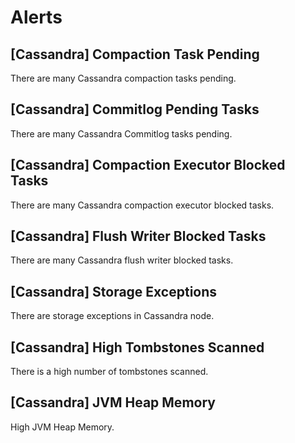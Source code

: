 # Alerts
## [Cassandra] Compaction Task Pending
There are many Cassandra compaction tasks pending.

## [Cassandra] Commitlog Pending Tasks
There are many Cassandra Commitlog tasks pending.

## [Cassandra] Compaction Executor Blocked Tasks
There are many Cassandra compaction executor blocked tasks.

## [Cassandra] Flush Writer Blocked Tasks
There are many Cassandra flush writer blocked tasks.

## [Cassandra] Storage Exceptions
There are storage exceptions in Cassandra node.

## [Cassandra] High Tombstones Scanned
There is a high number of tombstones scanned.

## [Cassandra] JVM Heap Memory
High JVM Heap Memory.

